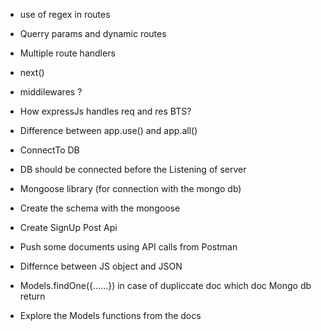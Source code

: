 - use of regex in routes
- Querry params and dynamic routes
- Multiple route handlers
- next()
- middilewares ?
- How expressJs handles req and res BTS?
- Difference between app.use() and app.all()

- ConnectTo DB
- DB should be connected before the Listening of server
- Mongoose library (for connection with the mongo db)
- Create the schema with the mongoose
- Create SignUp Post Api
- Push some documents using API calls from Postman

- Differnce between JS object and JSON
- Models.findOne({......}) in case of dupliccate doc which doc Mongo db return 
- Explore the Models functions from the docs

